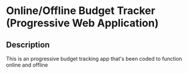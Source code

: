 # Online/Offline Budget Tracker (Progressive Web Application)



## Description

This is an progressive budget tracking app that's been coded to function online and offline 
